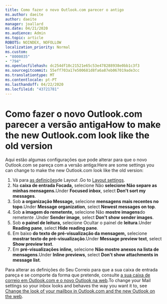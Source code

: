 ```yaml
---
title: Como fazer o novo Outlook.com parecer o antigo
ms.author: daeite
author: daeite
manager: joallard
ms.date: 04/21/2020
ms.audience: Admin
ms.topic: article
ROBOTS: NOINDEX, NOFOLLOW
localization_priority: Normal
ms.custom:
- "8000035"
- "794"
ms.openlocfilehash: dc254df10c21521e65c53e478288938e0bb1c3f3
ms.sourcegitcommit: 55eff703a17e500681d8fa6a87eb067019ade3cc
ms.translationtype: MT
ms.contentlocale: pt-PT
ms.lasthandoff: 04/22/2020
ms.locfileid: "43721781"
---
```

# <a name="how-to-make-the-new-outlookcom-look-like-the-old-version"></a><span data-ttu-id="6a84a-102">Como fazer o novo Outlook.com parecer a versão antiga</span><span class="sxs-lookup"><span data-stu-id="6a84a-102">How to make the new Outlook.com look like the old version</span></span>

<span data-ttu-id="6a84a-103">Aqui estão algumas configurações que pode alterar para que o novo Outlook.com se pareça com a versão antiga:</span><span class="sxs-lookup"><span data-stu-id="6a84a-103">Here are some settings you can change to make the new Outlook.com look like the old version:</span></span>

1. <span data-ttu-id="6a84a-104">Vá para [as definições](https://outlook.live.com/mail/options/mail/layout)de Layout .</span><span class="sxs-lookup"><span data-stu-id="6a84a-104">Go to [Layout settings](https://outlook.live.com/mail/options/mail/layout).</span></span>
1. <span data-ttu-id="6a84a-105">Na **caixa de entrada Focada,** selecione Não **selecione Não separe as minhas mensagens.**</span><span class="sxs-lookup"><span data-stu-id="6a84a-105">Under **Focused inbox**, select **Don't sort my messages**.</span></span>
1. <span data-ttu-id="6a84a-106">Sob **a organização Message,** selecione **mensagens mais recentes no topo**.</span><span class="sxs-lookup"><span data-stu-id="6a84a-106">Under **Message organization**, select **Newest messages on top**.</span></span>
1. <span data-ttu-id="6a84a-107">Sob **a imagem do remetente,** selecione Não **mostre imagens**do remetente .</span><span class="sxs-lookup"><span data-stu-id="6a84a-107">Under **Sender image**, select **Don't show sender images**.</span></span>
1. <span data-ttu-id="6a84a-108">Sob **o painel de leitura,** selecione Ocultar o painel de **leitura**.</span><span class="sxs-lookup"><span data-stu-id="6a84a-108">Under **Reading pane**, select **Hide reading pane**.</span></span>
1. <span data-ttu-id="6a84a-109">Em baixo **do texto de pré-visualização da mensagem,** selecione **mostrar texto de pré-visualização**.</span><span class="sxs-lookup"><span data-stu-id="6a84a-109">Under **Message preview text**, select **Show preview text**.</span></span>
1. <span data-ttu-id="6a84a-110">Em **pré-visualizações inline,** selecione **Não mostre anexos na lista de mensagens**.</span><span class="sxs-lookup"><span data-stu-id="6a84a-110">Under **Inline previews**, select **Don't show attachments in message list**.</span></span>

<span data-ttu-id="6a84a-111">Para alterar as definições do Seu Correio para que a sua caixa de entrada pareça e se comporte da forma que pretende, consulte [a sua caixa de correio em Outlook.com e o novo Outlook na web](https://support.office.com/article/b41c2ecb-f23c-42b3-b7f8-659646d5e58c?wt.mc_id=Office_Outlook_com_Alchemy).</span><span class="sxs-lookup"><span data-stu-id="6a84a-111">To change your Mail settings so your inbox looks and behaves the way you want it to, see [Change the look of your mailbox in Outlook.com and the new Outlook on the web](https://support.office.com/article/b41c2ecb-f23c-42b3-b7f8-659646d5e58c?wt.mc_id=Office_Outlook_com_Alchemy).</span></span>